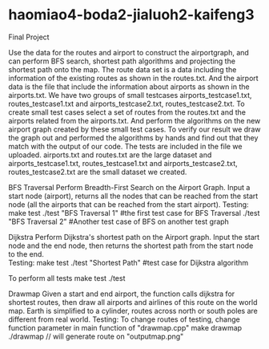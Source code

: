 # haomiao4-boda2-jialuoh2-kaifeng3
Final Project

Use the data for the routes and airport to construct the airportgraph, and  can perform BFS search, shortest path algorithms and projecting the shortest path onto the map. The route data set is a data including the information of the existing routes as shown in the routes.txt. And the airport data is the file that include the information about airports as shown in the airports.txt.
We have two groups of small testcases airports_testcase1.txt, routes_testcase1.txt and airports_testcase2.txt, routes_testcase2.txt. To create small test cases select a set of routes from the routes.txt and the airports related from the airports.txt. And perform the algorithms on the new airport graph created by these small test cases. 
To verify our result we draw the graph out and performed the algorithms by hands and find out that they match with the output of our code.
The tests are included in the file we uploaded. airports.txt and routes.txt are the large dataset and airports_testcase1.txt, routes_testcase1.txt and airports_testcase2.txt, routes_testcase2.txt are the small dataset we created.

BFS Traversal
Perform Breadth-First Search on the Airport Graph. Input a start node (airport), returns all the nodes that can be reached from the start node (all the airports that can be reached from the start airport). 
Testing:
make test
./test "BFS Traversal 1" #the first test case for BFS Traversal
./test "BFS Traversal 2" #Another test case of BFS on another test graph

Dijkstra                                                                     Perform Dijkstra's shortest path on the Airport graph. Input the start node and the end node, then returns the shortest path from the start node to the end.                                                               
Testing:
make test
./test  "Shortest Path" #test case for Dijkstra algorithm

To perform all tests
make test
./test 

Drawmap
Given a start and end airport, the function calls dijkstra for shortest routes, then draw all airports and airlines of this route on the world map.
Earth is simplified to a cylinder, routes across north or south poles are different from real world.
Testing:
To change routes of testing, change function parameter in main function of "drawmap.cpp"
make drawmap 
./drawmap // will generate route on "outputmap.png"
